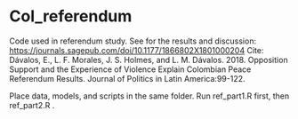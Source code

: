 # Col_referendum
Code used in referendum study. See for the results and discussion: https://journals.sagepub.com/doi/10.1177/1866802X1801000204
Cite: Dávalos, E., L. F. Morales, J. S. Holmes, and L. M. Dávalos. 2018. Opposition Support and the Experience of Violence Explain Colombian Peace Referendum Results. Journal of Politics in Latin America:99-122.

Place data, models, and scripts in the same folder. Run ref_part1.R first, then ref_part2.R .
